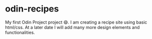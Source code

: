 # odin-recipes

My first Odin Project project 😄. I am creating a recipe site using basic html/css. At a later date I will add many more design elements and functionalities.
